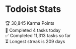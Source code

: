 
# Todoist Stats

<!-- TODO-IST:START -->
🏆  30,845 Karma Points           
🌸  Completed 4 tasks today           
✅  Completed 11,313 tasks so far           
⏳  Longest streak is 209 days
<!-- TODO-IST:END -->

